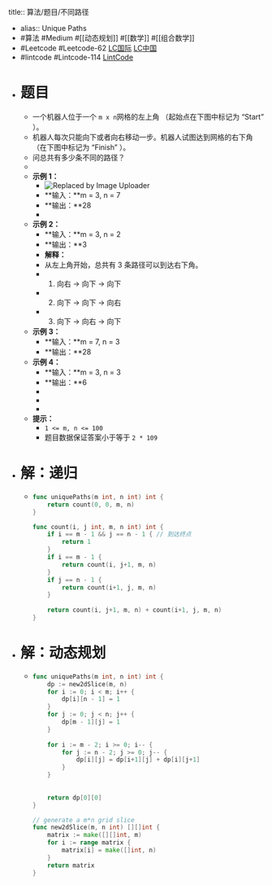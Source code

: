 title:: 算法/题目/不同路径
- alias:: Unique Paths
- #算法 #Medium #[[动态规划]] #[[数学]] #[[组合数学]]
- #Leetcode #Leetcode-62 [LC国际](https://leetcode.com/problems/unique-paths/) [LC中国](https://leetcode-cn.com/problems/unique-paths/)
- #lintcode #Lintcode-114 [LintCode](https://www.lintcode.com/problem/114/)
- # 题目
	- 一个机器人位于一个 `m x n`网格的左上角 （起始点在下图中标记为 “Start” ）。
	- 机器人每次只能向下或者向右移动一步。机器人试图达到网格的右下角（在下图中标记为 “Finish” ）。
	- 问总共有多少条不同的路径？
	-
	- **示例 1：**
		- ![Replaced by Image Uploader](https://vip2.loli.io/2022/08/09/f3nbZdLcYWgDqvj.png)
		- **输入：**m = 3, n = 7
		- **输出：**28
		-
	- **示例 2：**
		- **输入：**m = 3, n = 2
		- **输出：**3
		- **解释：**
		- 从左上角开始，总共有 3 条路径可以到达右下角。
		- 1. 向右 -> 向下 -> 向下
		- 2. 向下 -> 向下 -> 向右
		- 3. 向下 -> 向右 -> 向下
	- **示例 3：**
		- **输入：**m = 7, n = 3
		- **输出：**28
	- **示例 4：**
		- **输入：**m = 3, n = 3
		- **输出：**6
		-
		-
		-
	- **提示：**
		- `1 <= m, n <= 100`
		- 题目数据保证答案小于等于 `2 * 109`
- # 解：递归
	- ```go
	  func uniquePaths(m int, n int) int {
	      return count(0, 0, m, n)
	  }
	  
	  func count(i, j int, m, n int) int {
	      if i == m - 1 && j == n - 1 { // 到达终点
	          return 1
	      }
	      if i == m - 1 {
	          return count(i, j+1, m, n)
	      }
	      if j == n - 1 {
	          return count(i+1, j, m, n)
	      }
	      
	      return count(i, j+1, m, n) + count(i+1, j, m, n)
	  }
	  ```
- # 解：动态规划
	- ```go
	  func uniquePaths(m int, n int) int {
	      dp := new2dSlice(m, n)
	      for i := 0; i < m; i++ {
	          dp[i][n - 1] = 1
	      }
	      for j := 0; j < n; j++ {
	          dp[m - 1][j] = 1
	      }
	      
	      for i := m - 2; i >= 0; i-- {
	          for j := n - 2; j >= 0; j-- {
	              dp[i][j] = dp[i+1][j] + dp[i][j+1]
	          }
	      }
	      
	      
	      return dp[0][0]
	  }
	  
	  // generate a m*n grid slice
	  func new2dSlice(m, n int) [][]int {
	      matrix := make([][]int, m)
	      for i := range matrix {
	          matrix[i] = make([]int, n)
	      }
	      return matrix
	  }
	  ```